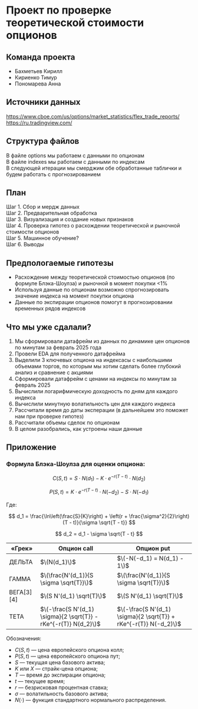 # Проект по проверке теоретической стоимости опционов

## Команда проекта
* Бахметьев Кирилл
* Кириенко Тимур
* Пономарева Анна

## Источники данных
https://www.cboe.com/us/options/market_statistics/flex_trade_reports/ \
https://ru.tradingview.com/

## Структура файлов
В файле options мы работаем с данными по опционам \
В файле indexes мы работаем с данными по индексам \
В следующей итерации мы смерджим обе обработанные таблички и будем работать с прогнозированием

## План
Шаг 1. Сбор и мердж данных \
Шаг 2. Предварительная обработка \
Шаг 3. Визуализация и создание новых признаков \
Шаг 4. Проверка гипотез о расхождении теоретической и рыночной стоимости опционов \
Шаг 5. Машинное обучение? \
Шаг 6. Выводы

## Предпологаемые гипотезы
* Расхождение между теоретической стоимостью опционов (по формуле Блэка-Шоулза) и рыночной в момент покупки <1%
* Используя данные по опционам возможно спрогнозировать значение индекса на момент покупки опциона
* Данные по экспирации опционов помогут в прогнозировании временных рядов индексов

## Что мы уже сдалали?

1. Мы сформировали датафрейм из данных по динамике цен опционов по
минутам за февраль 2025 года
2. Провели EDA для полученного датафрейма
3. Выделили 3 ключевых опциона на индексасы с наибольшими объемами торгов, по которым мы хотим сделать более глубокий анализ и сравнение с акциями
4. Сформировали датафрейм с ценами на индексы по минутам за февраль 2025
5. Вычислили логарифмическую доходность по дням для каждого индекса
6. Вычислили минутную волатильность цен для каждого индекса
7. Рассчитали время до даты эксперации (в дальнейшем это поможет нам при проверке гипотез)
8. Рассчитали объемы сделок по опционам
9. В целом разобрались, как устроены наши данные


## Приложение
### Формула Блэка-Шоулза для оценки опциона:

$$
C(S, t) = S \cdot N(d_1) - K \cdot e^{-r(T - t)} \cdot N(d_2)
$$

$$
P(S, t) = K \cdot e^{-r(T - t)} \cdot N(-d_2) - S \cdot N(-d_1)
$$

Где:

$$
d_1 = \frac{\ln\left(\frac{S}{K}\right) + \left(r + \frac{\sigma^2}{2}\right)(T - t)}{\sigma \sqrt{T - t}}
$$

$$
d_2 = d_1 - \sigma \sqrt{T - t}
$$

| «Грек» | Опцион call | Опцион put |
|--------|---------------|--------------|
| ДЕЛЬТА | $\(N(d_1)\)$ | $\(-N(-d_1) = N(d_1) - 1\)$ |
| ГАММА | $\(\frac{N'(d_1)}{S \sigma \sqrt{T}}\)$  | $\(\frac{N'(d_1)}{S \sigma \sqrt{T}}\)$ |
| ВЕГА[3][4] | $\(S N'(d_1) \sqrt{T}\)$  | $\(S N'(d_1) \sqrt{T}\)$ |
| ТЕТА | $\(-\frac{S N'(d_1) \sigma}{2 \sqrt{T}} - rKe^{-r(T)} N(d_2)\)$ | $\(-\frac{S N'(d_1) \sigma}{2 \sqrt{T}} + rKe^{-r(T)} N(-d_2)\)$ |

Обозначения:
- $C(S, t)$ — цена европейского опциона колл;
- $P(S, t)$ — цена европейского опциона пут;
- $S$ — текущая цена базового актива;
- $K$ или $X$ — страйк-цена опциона;
- $T$ — время до экспирации опциона;
- $t$ — текущее время;
- $r$ — безрисковая процентная ставка;
- $\sigma$ — волатильность базового актива;
- $N(\cdot)$ — функция стандартного нормального распределения.


